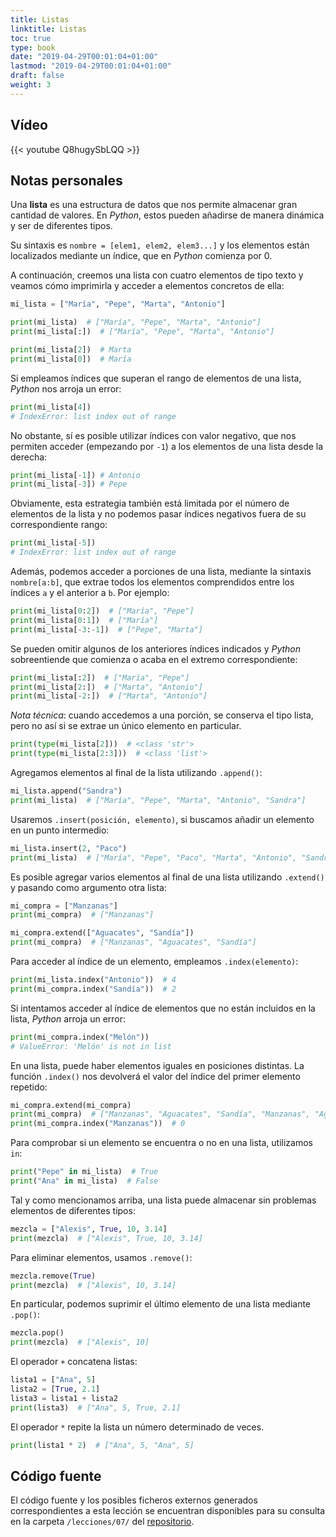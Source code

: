 ```yaml
---
title: Listas
linktitle: Listas
toc: true
type: book
date: "2019-04-29T00:01:04+01:00"
lastmod: "2019-04-29T00:01:04+01:00"
draft: false
weight: 3
---
```


## Vídeo

{{< youtube Q8hugySbLQQ >}}

## Notas personales

Una **lista** es una estructura de datos que nos permite almacenar gran cantidad de valores. En *Python*, estos pueden añadirse de manera dinámica y ser de diferentes tipos.

Su sintaxis es `nombre = [elem1, elem2, elem3...]` y los elementos están localizados mediante un índice, que en *Python* comienza por 0.

A continuación, creemos una lista con cuatro elementos de tipo texto y veamos cómo imprimirla y acceder a elementos concretos de ella:

```python
mi_lista = ["María", "Pepe", "Marta", "Antonio"]

print(mi_lista)  # ["María", "Pepe", "Marta", "Antonio"]
print(mi_lista[:])  # ["María", "Pepe", "Marta", "Antonio"]

print(mi_lista[2])  # Marta
print(mi_lista[0])  # María
```

Si empleamos índices que superan el rango de elementos de una lista, *Python* nos arroja un error:

```python
print(mi_lista[4])
# IndexError: list index out of range
```

No obstante, sí es posible utilizar índices con valor negativo, que nos permiten acceder (empezando por `-1`) a los elementos de una lista desde la derecha:

```python
print(mi_lista[-1]) # Antonio
print(mi_lista[-3]) # Pepe
```

Obviamente, esta estrategia también está limitada por el número de elementos de la lista y no podemos pasar índices negativos fuera de su correspondiente rango:

```python
print(mi_lista[-5])
# IndexError: list index out of range
```

Además, podemos acceder a porciones de una lista, mediante la sintaxis `nombre[a:b]`, que extrae todos los elementos comprendidos entre los índices `a` y el anterior a `b`. Por ejemplo:

```python
print(mi_lista[0:2])  # ["María", "Pepe"]
print(mi_lista[0:1])  # ["María"]
print(mi_lista[-3:-1])  # ["Pepe", "Marta"]
```

Se pueden omitir algunos de los anteriores índices indicados y *Python* sobreentiende que comienza o acaba en el extremo correspondiente:

```python
print(mi_lista[:2])  # ["María", "Pepe"]
print(mi_lista[2:])  # ["Marta", "Antonio"]
print(mi_lista[-2:])  # ["Marta", "Antonio"]
```

*Nota técnica*: cuando accedemos a una porción, se conserva el tipo lista, pero no así si se extrae un único elemento en particular.

```python
print(type(mi_lista[2]))  # <class 'str'>
print(type(mi_lista[2:3]))  # <class 'list'>
```

Agregamos elementos al final de la lista utilizando `.append()`:

```python
mi_lista.append("Sandra")
print(mi_lista)  # ["María", "Pepe", "Marta", "Antonio", "Sandra"]
```

Usaremos `.insert(posición, elemento)`, si buscamos añadir un elemento en un punto intermedio:

```python
mi_lista.insert(2, "Paco")
print(mi_lista)  # ["María", "Pepe", "Paco", "Marta", "Antonio", "Sandra"]
```

Es posible agregar varios elementos al final de una lista utilizando `.extend()` y pasando como argumento otra lista:

```python
mi_compra = ["Manzanas"]
print(mi_compra)  # ["Manzanas"]

mi_compra.extend(["Aguacates", "Sandía"])
print(mi_compra)  # ["Manzanas", "Aguacates", "Sandía"]
```

Para acceder al índice de un elemento, empleamos `.index(elemento)`:

```python
print(mi_lista.index("Antonio"))  # 4
print(mi_compra.index("Sandía"))  # 2
```

Si intentamos acceder al índice de elementos que no están incluidos en la lista, *Python* arroja un error:

```python
print(mi_compra.index("Melón"))
# ValueError: 'Melón' is not in list
```

En una lista, puede haber elementos iguales en posiciones distintas. La función `.index()` nos devolverá el valor del índice del primer elemento repetido:

```python
mi_compra.extend(mi_compra)
print(mi_compra)  # ["Manzanas", "Aguacates", "Sandía", "Manzanas", "Aguacates", "Sandía"]
print(mi_compra.index("Manzanas"))  # 0
```

Para comprobar si un elemento se encuentra o no en una lista, utilizamos `in`:

```python
print("Pepe" in mi_lista)  # True
print("Ana" in mi_lista)  # False
```

Tal y como mencionamos arriba, una lista puede almacenar sin problemas elementos de diferentes tipos:

```python
mezcla = ["Alexis", True, 10, 3.14]
print(mezcla)  # ["Alexis", True, 10, 3.14]
```

Para eliminar elementos, usamos `.remove()`:

```python
mezcla.remove(True)
print(mezcla)  # ["Alexis", 10, 3.14]
```

En particular, podemos suprimir el último elemento de una lista mediante `.pop()`:

```python
mezcla.pop()
print(mezcla)  # ["Alexis", 10]
```

El operador `+` concatena listas:

```python
lista1 = ["Ana", 5]
lista2 = [True, 2.1]
lista3 = lista1 + lista2
print(lista3)  # ["Ana", 5, True, 2.1]
```

El operador `*` repite la lista un número determinado de veces.

```python
print(lista1 * 2)  # ["Ana", 5, "Ana", 5]
```

## Código fuente

El código fuente y los posibles ficheros externos generados correspondientes a esta lección se encuentran disponibles para su consulta en la carpeta `/lecciones/07/` del [repositorio](https://github.com/ImAlexisSaez/curso-python-desde-0).
